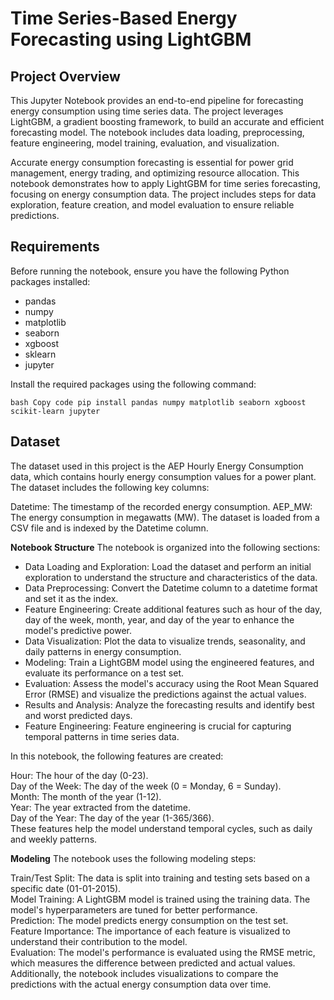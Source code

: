 # Time Series-Based Energy Forecasting using LightGBM

Project Overview
-
This Jupyter Notebook provides an end-to-end pipeline for forecasting energy consumption using time series data. The project leverages LightGBM, a gradient boosting framework, to build an accurate and efficient forecasting model. The notebook includes data loading, preprocessing, feature engineering, model training, evaluation, and visualization.

Accurate energy consumption forecasting is essential for power grid management, energy trading, and optimizing resource allocation. This notebook demonstrates how to apply LightGBM for time series forecasting, focusing on energy consumption data. The project includes steps for data exploration, feature creation, and model evaluation to ensure reliable predictions.

Requirements
-
Before running the notebook, ensure you have the following Python packages installed:

- pandas
- numpy
- matplotlib
- seaborn
- xgboost
- sklearn
- jupyter

Install the required packages using the following command:

`bash
Copy code
pip install pandas numpy matplotlib seaborn xgboost scikit-learn jupyter`

Dataset
-
The dataset used in this project is the AEP Hourly Energy Consumption data, which contains hourly energy consumption values for a power plant. The dataset includes the following key columns:

Datetime: The timestamp of the recorded energy consumption.
AEP_MW: The energy consumption in megawatts (MW).
The dataset is loaded from a CSV file and is indexed by the Datetime column.

**Notebook Structure**
The notebook is organized into the following sections:

- Data Loading and Exploration: Load the dataset and perform an initial exploration to understand the structure and characteristics of the data.
- Data Preprocessing: Convert the Datetime column to a datetime format and set it as the index.
- Feature Engineering: Create additional features such as hour of the day, day of the week, month, year, and day of the year to enhance the model's predictive power.
- Data Visualization: Plot the data to visualize trends, seasonality, and daily patterns in energy consumption.
- Modeling: Train a LightGBM model using the engineered features, and evaluate its performance on a test set.
- Evaluation: Assess the model's accuracy using the Root Mean Squared Error (RMSE) and visualize the predictions against the actual values.
- Results and Analysis: Analyze the forecasting results and identify best and worst predicted days.
- Feature Engineering: Feature engineering is crucial for capturing temporal patterns in time series data. 

In this notebook, the following features are created:

Hour: The hour of the day (0-23).<br>
Day of the Week: The day of the week (0 = Monday, 6 = Sunday).<br>
Month: The month of the year (1-12).<br>
Year: The year extracted from the datetime.<br>
Day of the Year: The day of the year (1-365/366).<br>
These features help the model understand temporal cycles, such as daily and weekly patterns.

**Modeling**
The notebook uses the following modeling steps:

Train/Test Split: The data is split into training and testing sets based on a specific date (01-01-2015).<br>
Model Training: A LightGBM model is trained using the training data. The model's hyperparameters are tuned for better performance.<br>
Prediction: The model predicts energy consumption on the test set.<br>
Feature Importance: The importance of each feature is visualized to understand their contribution to the model.<br>
Evaluation: The model's performance is evaluated using the RMSE metric, which measures the difference between predicted and actual values. Additionally, the notebook includes visualizations to compare the predictions with the actual energy consumption data over time.<br>
